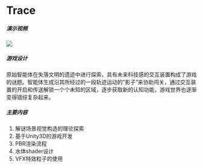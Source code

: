 # Trace

##### 演示视频

[![](https://bb-embed.herokuapp.com/embed?v=BV1fW4y1q74t)](https://www.bilibili.com/video/BV1fW4y1q74t/?vd_source=36fd3a762ee5c7de675cfebd91112817)

##### 游戏设计

​        原始智能体在失落文明的遗迹中进行探索，具有未来科技感的交互装置构成了游戏的谜题。智能体生成沿其所经过的一段轨迹运动的”影子”来协助闯关，通过交互装置的开启和传送解锁一个个未知的区域，逐步获取新的认知功能，游戏世界也逐渐变得错综复杂起来。

##### 主要内容

1. 解谜场景视觉构造的理论探索
2. 基于Unity3D的游戏开发
3. PBR渲染流程
4. 水体shader设计
5. VFX特效粒子的使用